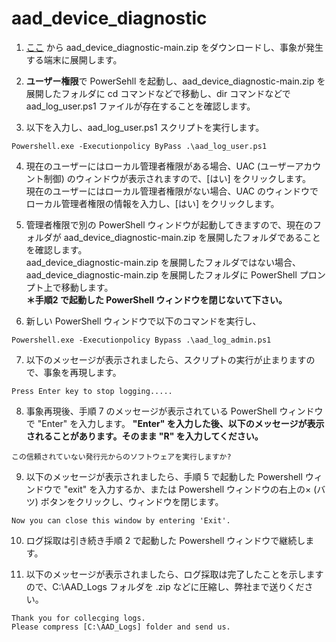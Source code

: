 # aad_device_diagnostic

1. [ここ](https://github.com/jpazureid/aad_device_diagnostic/archive/refs/heads/main.zip) から aad_device_diagnostic-main.zip をダウンロードし、事象が発生する端末に展開します。

2. **ユーザー権限**で PowerSehll を起動し、aad_device_diagnostic-main.zip を展開したフォルダに cd コマンドなどで移動し、dir コマンドなどで aad_log_user.ps1 ファイルが存在することを確認します。

3. 以下を入力し、aad_log_user.ps1 スクリプトを実行します。
```
Powershell.exe -Executionpolicy ByPass .\aad_log_user.ps1
```
4. 現在のユーザーにはローカル管理者権限がある場合、UAC (ユーザーアカウント制御) のウィンドウが表示されますので、[はい] をクリックします。<br/>
現在のユーザーにはローカル管理者権限がない場合、UAC のウィンドウでローカル管理者権限の情報を入力し、[はい] をクリックします。


5. 管理者権限で別の PowerShell ウィンドウが起動してきますので、現在のフォルダが aad_device_diagnostic-main.zip を展開したフォルダであることを確認します。<br/>
aad_device_diagnostic-main.zip を展開したフォルダではない場合、aad_device_diagnostic-main.zip を展開したフォルダに PowerShell プロンプト上で移動します。<br/>
**＊手順2 で起動した PowerShell ウィンドウを閉じないて下さい。**


6. 新しい PowerShell ウィンドウで以下のコマンドを実行し、
```
Powershell.exe -Executionpolicy Bypass .\aad_log_admin.ps1
```

7. 以下のメッセージが表示されましたら、スクリプトの実行が止まりますので、事象を再現します。
```
Press Enter key to stop logging.....
```

8. 事象再現後、手順 7 のメッセージが表示されている PowerShell ウィンドウで "Enter" を入力します。
**"Enter" を入力した後、以下のメッセージが表示されることがあります。そのまま "R" を入力してください。**
```
この信頼されていない発行元からのソフトウェアを実行しますか?
```

9. 以下のメッセージが表示されましたら、手順 5 で起動した Powershell ウィンドウで "exit" を入力するか、または Powershell ウィンドウの右上の× (バツ) ボタンをクリックし、ウィンドウを閉じます。
```
Now you can close this window by entering 'Exit'.
```
10. ログ採取は引き続き手順 2 で起動した Powershell ウィンドウで継続します。

11. 以下のメッセージが表示されましたら、ログ採取は完了したことを示しますので、C:\AAD_Logs フォルダを .zip などに圧縮し、弊社まで送りください。
```
Thank you for collecging logs.
Please compress [C:\AAD_Logs] folder and send us.
```

